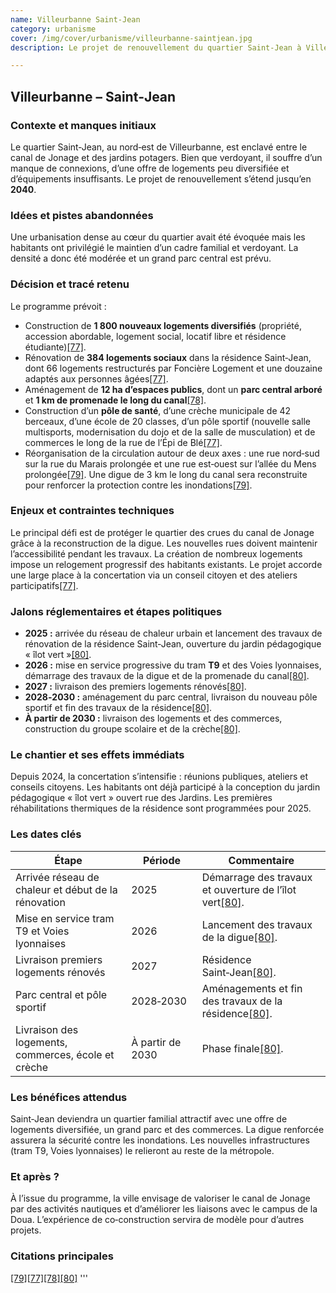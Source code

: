 ```yaml
---
name: Villeurbanne Saint-Jean
category: urbanisme
cover: /img/cover/urbanisme/villeurbanne-saintjean.jpg
description: Le projet de renouvellement du quartier Saint-Jean à Villeurbanne (jusqu’en 2040) prévoit 1 800 logements neufs, la rénovation de 384 logements sociaux, 12 ha d’espaces publics avec parc central et promenade le long du canal, un pôle de santé, une école de 20 classes, une crèche, un pôle sportif, des commerces, la réorganisation de la voirie et la reconstruction d’une digue de 3 km pour protéger contre les crues.

---
```

## Villeurbanne – **Saint‑Jean**

### Contexte et manques initiaux

Le quartier Saint‑Jean, au nord‑est de Villeurbanne, est enclavé entre le canal de Jonage et des jardins potagers. Bien que verdoyant, il souffre d’un manque de connexions, d’une offre de logements peu diversifiée et d’équipements insuffisants. Le projet de renouvellement s’étend jusqu’en **2040**.

### Idées et pistes abandonnées

Une urbanisation dense au cœur du quartier avait été évoquée mais les habitants ont privilégié le maintien d’un cadre familial et verdoyant. La densité a donc été modérée et un grand parc central est prévu.

### Décision et tracé retenu

Le programme prévoit :

- Construction de **1 800 nouveaux logements diversifiés** (propriété, accession abordable, logement social, locatif libre et résidence étudiante)[\[77\]](https://www.grandlyon.com/mes-services-au-quotidien/sinformer-sur-les-projets-urbains-dans-la-metropole/villeurbanne-saint-jean).
- Rénovation de **384 logements sociaux** dans la résidence Saint‑Jean, dont 66 logements restructurés par Foncière Logement et une douzaine adaptés aux personnes âgées[\[77\]](https://www.grandlyon.com/mes-services-au-quotidien/sinformer-sur-les-projets-urbains-dans-la-metropole/villeurbanne-saint-jean).
- Aménagement de **12 ha d’espaces publics**, dont un **parc central arboré** et **1 km de promenade le long du canal**[\[78\]](https://www.grandlyon.com/mes-services-au-quotidien/sinformer-sur-les-projets-urbains-dans-la-metropole/villeurbanne-saint-jean).
- Construction d’un **pôle de santé**, d’une crèche municipale de 42 berceaux, d’une école de 20 classes, d’un pôle sportif (nouvelle salle multisports, modernisation du dojo et de la salle de musculation) et de commerces le long de la rue de l’Épi de Blé[\[77\]](https://www.grandlyon.com/mes-services-au-quotidien/sinformer-sur-les-projets-urbains-dans-la-metropole/villeurbanne-saint-jean).
- Réorganisation de la circulation autour de deux axes : une rue nord‑sud sur la rue du Marais prolongée et une rue est‑ouest sur l’allée du Mens prolongée[\[79\]](https://www.grandlyon.com/mes-services-au-quotidien/sinformer-sur-les-projets-urbains-dans-la-metropole/villeurbanne-saint-jean). Une digue de 3 km le long du canal sera reconstruite pour renforcer la protection contre les inondations[\[79\]](https://www.grandlyon.com/mes-services-au-quotidien/sinformer-sur-les-projets-urbains-dans-la-metropole/villeurbanne-saint-jean).

### Enjeux et contraintes techniques

Le principal défi est de protéger le quartier des crues du canal de Jonage grâce à la reconstruction de la digue. Les nouvelles rues doivent maintenir l’accessibilité pendant les travaux. La création de nombreux logements impose un relogement progressif des habitants existants. Le projet accorde une large place à la concertation via un conseil citoyen et des ateliers participatifs[\[77\]](https://www.grandlyon.com/mes-services-au-quotidien/sinformer-sur-les-projets-urbains-dans-la-metropole/villeurbanne-saint-jean).

### Jalons réglementaires et étapes politiques

- **2025 :** arrivée du réseau de chaleur urbain et lancement des travaux de rénovation de la résidence Saint‑Jean, ouverture du jardin pédagogique « îlot vert »[\[80\]](https://www.grandlyon.com/mes-services-au-quotidien/sinformer-sur-les-projets-urbains-dans-la-metropole/villeurbanne-saint-jean).
- **2026 :** mise en service progressive du tram **T9** et des Voies lyonnaises, démarrage des travaux de la digue et de la promenade du canal[\[80\]](https://www.grandlyon.com/mes-services-au-quotidien/sinformer-sur-les-projets-urbains-dans-la-metropole/villeurbanne-saint-jean).
- **2027 :** livraison des premiers logements rénovés[\[80\]](https://www.grandlyon.com/mes-services-au-quotidien/sinformer-sur-les-projets-urbains-dans-la-metropole/villeurbanne-saint-jean).
- **2028‑2030 :** aménagement du parc central, livraison du nouveau pôle sportif et fin des travaux de la résidence[\[80\]](https://www.grandlyon.com/mes-services-au-quotidien/sinformer-sur-les-projets-urbains-dans-la-metropole/villeurbanne-saint-jean).
- **À partir de 2030 :** livraison des logements et des commerces, construction du groupe scolaire et de la crèche[\[80\]](https://www.grandlyon.com/mes-services-au-quotidien/sinformer-sur-les-projets-urbains-dans-la-metropole/villeurbanne-saint-jean).

### Le chantier et ses effets immédiats

Depuis 2024, la concertation s’intensifie : réunions publiques, ateliers et conseils citoyens. Les habitants ont déjà participé à la conception du jardin pédagogique « îlot vert » ouvert rue des Jardins. Les premières réhabilitations thermiques de la résidence sont programmées pour 2025.

### Les dates clés

| Étape | Période | Commentaire |
| --- | --- | --- |
| Arrivée réseau de chaleur et début de la rénovation | 2025 | Démarrage des travaux et ouverture de l’îlot vert[\[80\]](https://www.grandlyon.com/mes-services-au-quotidien/sinformer-sur-les-projets-urbains-dans-la-metropole/villeurbanne-saint-jean). |
| Mise en service tram T9 et Voies lyonnaises | 2026 | Lancement des travaux de la digue[\[80\]](https://www.grandlyon.com/mes-services-au-quotidien/sinformer-sur-les-projets-urbains-dans-la-metropole/villeurbanne-saint-jean). |
| Livraison premiers logements rénovés | 2027 | Résidence Saint‑Jean[\[80\]](https://www.grandlyon.com/mes-services-au-quotidien/sinformer-sur-les-projets-urbains-dans-la-metropole/villeurbanne-saint-jean). |
| Parc central et pôle sportif | 2028‑2030 | Aménagements et fin des travaux de la résidence[\[80\]](https://www.grandlyon.com/mes-services-au-quotidien/sinformer-sur-les-projets-urbains-dans-la-metropole/villeurbanne-saint-jean). |
| Livraison des logements, commerces, école et crèche | À partir de 2030 | Phase finale[\[80\]](https://www.grandlyon.com/mes-services-au-quotidien/sinformer-sur-les-projets-urbains-dans-la-metropole/villeurbanne-saint-jean). |

### Les bénéfices attendus

Saint‑Jean deviendra un quartier familial attractif avec une offre de logements diversifiée, un grand parc et des commerces. La digue renforcée assurera la sécurité contre les inondations. Les nouvelles infrastructures (tram T9, Voies lyonnaises) le relieront au reste de la métropole.

### Et après ?

À l’issue du programme, la ville envisage de valoriser le canal de Jonage par des activités nautiques et d’améliorer les liaisons avec le campus de la Doua. L’expérience de co‑construction servira de modèle pour d’autres projets.

### Citations principales

[\[79\]\[77\]\[78\]\[80\]](https://www.grandlyon.com/mes-services-au-quotidien/sinformer-sur-les-projets-urbains-dans-la-metropole/villeurbanne-saint-jean)
'''
